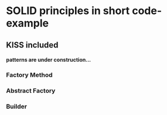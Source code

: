 # SOLID principles in short code-example

## KISS included

#### patterns are under construction...

### Factory Method
### Abstract Factory
### Builder
